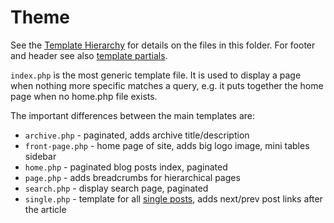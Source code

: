 # Theme

See the [Template Hierarchy](https://codex.wordpress.org/Template_Hierarchy) for details on the files in this folder. For footer and header see also [template partials](https://developer.wordpress.org/themes/basics/template-files/#template-partials).

`index.php` is the most generic template file. It is used to display a page when nothing more specific matches a query, e.g. it puts together the home page when no home.php file exists.

The important differences between the main templates are:

* `archive.php` - paginated, adds archive title/description
* `front-page.php` - home page of site, adds big logo image, mini tables sidebar
* `home.php` - paginated blog posts index, paginated
* `page.php` - adds breadcrumbs for hierarchical pages
* `search.php` - display search page, paginated
* `single.php` - template for all [single posts](https://developer.wordpress.org/themes/basics/template-hierarchy/#single-post), adds next/prev post links after the article
